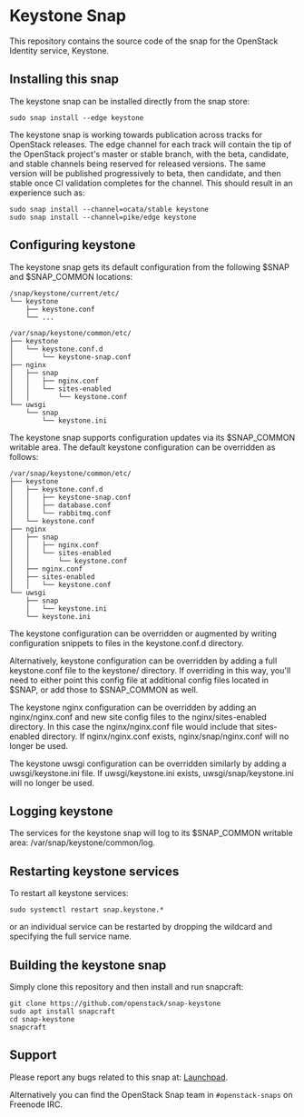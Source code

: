 # Keystone Snap

This repository contains the source code of the snap for the OpenStack Identity
service, Keystone.

## Installing this snap

The keystone snap can be installed directly from the snap store:

    sudo snap install --edge keystone

The keystone snap is working towards publication across tracks for
OpenStack releases. The edge channel for each track will contain the tip
of the OpenStack project's master or stable branch, with the beta, candidate,
and stable channels being reserved for released versions. The same version
will be published progressively to beta, then candidate, and then stable once
CI validation completes for the channel. This should result in an experience
such as:

    sudo snap install --channel=ocata/stable keystone
    sudo snap install --channel=pike/edge keystone

## Configuring keystone

The keystone snap gets its default configuration from the following $SNAP
and $SNAP_COMMON locations:

    /snap/keystone/current/etc/
    └── keystone
        ├── keystone.conf
        └── ...

    /var/snap/keystone/common/etc/
    ├── keystone
    │   └── keystone.conf.d
    │       └── keystone-snap.conf
    ├── nginx
    │   ├── snap
    │   │   ├── nginx.conf
    │   │   └── sites-enabled
    │   │       └── keystone.conf
    └── uwsgi
        └── snap
            └── keystone.ini

The keystone snap supports configuration updates via its $SNAP_COMMON writable
area. The default keystone configuration can be overridden as follows:

    /var/snap/keystone/common/etc/
    ├── keystone
    │   ├── keystone.conf.d
    │   │   ├── keystone-snap.conf
    │   │   ├── database.conf
    │   │   └── rabbitmq.conf
    │   └── keystone.conf
    ├── nginx
    │   ├── snap
    │   │   ├── nginx.conf
    │   │   └── sites-enabled
    │   │       └── keystone.conf
    │   ├── nginx.conf
    │   ├── sites-enabled
    │   │   └── keystone.conf
    └── uwsgi
        ├── snap
        │   └── keystone.ini
        └── keystone.ini

The keystone configuration can be overridden or augmented by writing
configuration snippets to files in the keystone.conf.d directory.

Alternatively, keystone configuration can be overridden by adding a full
keystone.conf file to the keystone/ directory. If overriding in this way, you'll
need to either point this config file at additional config files located in $SNAP,
or add those to $SNAP_COMMON as well.

The keystone nginx configuration can be overridden by adding an nginx/nginx.conf
and new site config files to the nginx/sites-enabled directory. In this case the
nginx/nginx.conf file would include that sites-enabled directory. If
nginx/nginx.conf exists, nginx/snap/nginx.conf will no longer be used.

The keystone uwsgi configuration can be overridden similarly by adding a
uwsgi/keystone.ini file. If uwsgi/keystone.ini exists, uwsgi/snap/keystone.ini
will no longer be used.

## Logging keystone

The services for the keystone snap will log to its $SNAP_COMMON writable area:
/var/snap/keystone/common/log.

## Restarting keystone services

To restart all keystone services:

    sudo systemctl restart snap.keystone.*

or an individual service can be restarted by dropping the wildcard and
specifying the full service name.

## Building the keystone snap

Simply clone this repository and then install and run snapcraft:

    git clone https://github.com/openstack/snap-keystone
    sudo apt install snapcraft
    cd snap-keystone
    snapcraft

## Support

Please report any bugs related to this snap at:
[Launchpad](https://bugs.launchpad.net/snap-keystone/+filebug).

Alternatively you can find the OpenStack Snap team in `#openstack-snaps` on
Freenode IRC.
